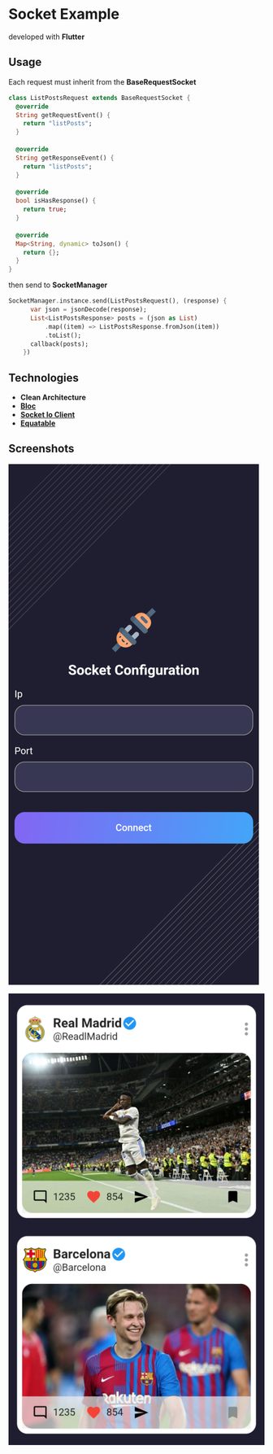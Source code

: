 # Socket Example

developed with **Flutter**

## Usage

Each request must inherit from the **BaseRequestSocket**

~~~dart
class ListPostsRequest extends BaseRequestSocket {
  @override
  String getRequestEvent() {
    return "listPosts";
  }

  @override
  String getResponseEvent() {
    return "listPosts";
  }

  @override
  bool isHasResponse() {
    return true;
  }

  @override
  Map<String, dynamic> toJson() {
    return {};
  }
}
~~~ 

then send to **SocketManager**

~~~ dart
SocketManager.instance.send(ListPostsRequest(), (response) {
      var json = jsonDecode(response);
      List<ListPostsResponse> posts = (json as List)
          .map((item) => ListPostsResponse.fromJson(item))
          .toList();
      callback(posts);
    })
~~~


## Technologies

- **Clean Architecture**
- **[Bloc](https://pub.dev/packages/flutter_bloc)**
- **[Socket Io Client](https://pub.dev/packages/socket_io_client)**
- **[Equatable](https://pub.dev/packages/equatable)**

## Screenshots

![Screenshot-01](/screenshots/screenshot-01.png)

![Screenshot-02](/screenshots/screenshot-02.png)



